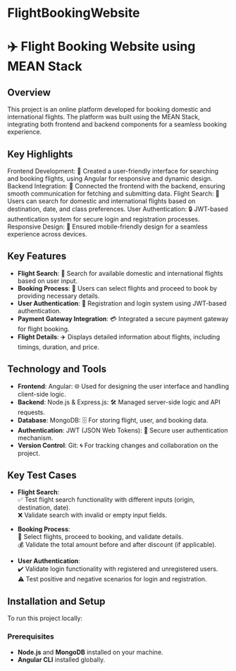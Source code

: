 # FlightBookingWebsite
# ✈️ Flight Booking Website using MEAN Stack

## Overview
This project is an online platform developed for booking domestic and international flights. The platform was built using the MEAN Stack, integrating both frontend and backend components for a seamless booking experience.

## Key Highlights
Frontend Development: 🌟 Created a user-friendly interface for searching and booking flights, using Angular for responsive and dynamic design.
Backend Integration: 🔄 Connected the frontend with the backend, ensuring smooth communication for fetching and submitting data.
Flight Search: 🛫 Users can search for domestic and international flights based on destination, date, and class preferences.
User Authentication: 🔒 JWT-based authentication system for secure login and registration processes.
Responsive Design: 📱 Ensured mobile-friendly design for a seamless experience across devices.

## Key Features
- **Flight Search**: 🛫 Search for available domestic and international flights based on user input.
- **Booking Process**: 📝 Users can select flights and proceed to book by providing necessary details.
- **User Authentication**: 🔑 Registration and login system using JWT-based authentication.
- **Payment Gateway Integration**: 💳 Integrated a secure payment gateway for flight booking.
- **Flight Details**: ✈️ Displays detailed information about flights, including timings, duration, and price.

## Technology and Tools
- **Frontend**: Angular: 🌐 Used for designing the user interface and handling client-side logic.
- **Backend**: Node.js & Express.js: 🛠️ Managed server-side logic and API requests.
- **Database**: MongoDB: 🗄️ For storing flight, user, and booking data.
- **Authentication**: JWT (JSON Web Tokens): 🔐 Secure user authentication mechanism.
- **Version Control**: Git: 🌀 For tracking changes and collaboration on the project.

## Key Test Cases
- **Flight Search**:  
  ✅ Test flight search functionality with different inputs (origin, destination, date).  
  ❌ Validate search with invalid or empty input fields.
  
- **Booking Process**:  
  🛒 Select flights, proceed to booking, and validate details.  
  💰 Validate the total amount before and after discount (if applicable).

- **User Authentication**:  
  ✔️ Validate login functionality with registered and unregistered users.  
  ⚠️ Test positive and negative scenarios for login and registration.

## Installation and Setup
To run this project locally:

### Prerequisites
- **Node.js** and **MongoDB** installed on your machine.
- **Angular CLI** installed globally.


